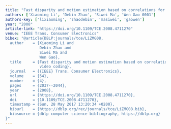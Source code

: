 ```yaml
---
title: "Fast disparity and motion estimation based on correlations for multiview video coding"
authors: ['Xiaoming Li', 'Debin Zhao', 'Siwei Ma', 'Wen Gao 0001']
authors-key: ['lixiaoming', 'zhaodebin', 'masiwei', 'gaowen']
year: "2008"
article-link: "https://doi.org/10.1109/TCE.2008.4711270"
venue: "IEEE Trans. Consumer Electronics"
bibex: "@article{DBLP:journals/tce/LiZMG08,
  author    = {Xiaoming Li and
               Debin Zhao and
               Siwei Ma and
               Wen Gao},
  title     = {Fast disparity and motion estimation based on correlations for multiview
               video coding},
  journal   = {{IEEE} Trans. Consumer Electronics},
  volume    = {54},
  number    = {4},
  pages     = {2037--2044},
  year      = {2008},
  url       = {https://doi.org/10.1109/TCE.2008.4711270},
  doi       = {10.1109/TCE.2008.4711270},
  timestamp = {Sun, 28 May 2017 13:20:34 +0200},
  biburl    = {https://dblp.org/rec/journals/tce/LiZMG08.bib},
  bibsource = {dblp computer science bibliography, https://dblp.org}
}"
---
```

